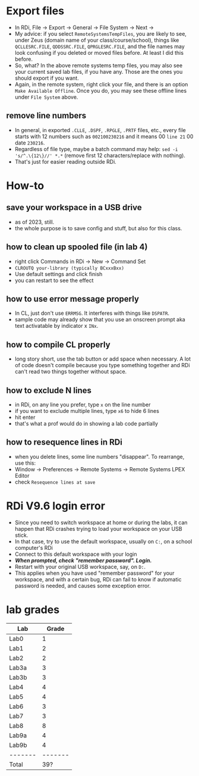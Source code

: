 # Export files
- In RDi, File -> Export -> General -> File System -> Next -> 
- My advice: if you select ```RemoteSystemsTempFiles```, you are likely to see, under Zeus (domain name of your class/course/school), things like ```QCLLESRC.FILE```, ```QDDSSRC.FILE```, ```QPRGLESRC.FILE```, and the file names may look confusing if you deleted or moved files before. At least I did this before.
- So, what? In the above remote systems temp files, you may also see your current saved lab files, if you have any. Those are the ones you should export if you want.
- Again, in the remote system, right click your file, and there is an option ```Make Available Offline```. Once you do, you may see these offline lines under ```File System``` above.

## remove line numbers
- In general, in exported ```.CLLE```, ```.DSPF```, ```.RPGLE```, ```.PRTF``` files, etc., every file starts with 12 numbers such as ```002100230216``` and it means 00 ```line 21``` 00 date ```230216```.
- Regardless of file type, maybe a batch command may help: ```sed -i 's/^.\{12\}//' *.*``` (remove first 12 characters/replace with nothing).
- That's just for easier reading outside RDi.


# How-to

## save your workspace in a USB drive
- as of 2023, still.
- the whole purpose is to save config and stuff, but also for this class.

## how to clean up spooled file (in lab 4)
- right click Commands in RDi -> New -> Command Set
- ```CLROUTQ your-library (typically BCxxxBxx)```
- Use default settings and click finish
- you can restart to see the effect

## how to use error message properly
- In CL, just don't use ```ERRMSG```. It interferes with things like ```DSPATR```.
- sample code may already show that you use an onscreen prompt aka text activatable by indicator x ```INx```.

## how to compile CL properly
- long story short, use the tab button or add space when necessary. A lot of code doesn't compile because you type something together and RDi can't read two things together without space.

## how to exclude N lines
- in RDi, on any line you prefer, type ```x``` on the line number
- if you want to exclude multiple lines, type ```x6``` to hide 6 lines
- hit enter
- that's what a prof would do in showing a lab code partially

## how to resequence lines in RDi
- when you delete lines, some line numbers "disappear". To rearrange, use this:
- Window -> Preferences -> Remote Systems -> Remote Systems LPEX Editor
- check ```Resequence lines at save```

# RDi V9.6 login error
- Since you need to switch workspace at home or during the labs, it can happen that RDi crashes trying to load your workspace on your USB stick.
- In that case, try to use the default workspace, usually on ```C:```, on a school computer's RDi
- Connect to this default workspace with your login
- ***When prompted, check "remember password". Login.***
- Restart with your original USB workspace, say, on ```D:```.
- This applies when you have used "remember password" for your workspace, and with a certain bug, RDi can fail to know if automatic password is needed, and causes some exception error.

# lab grades
| Lab   | Grade |
|-------|-------|
| Lab0  | 1     |
| Lab1  | 2     |
| Lab2  | 2     |
| Lab3a | 3     |
| Lab3b | 3     |
| Lab4  | 4     |
| Lab5  | 4     |
| Lab6  | 3     |
| Lab7  | 3     |
| Lab8  | 8     |
| Lab9a | 4     |
| Lab9b | 4     |
|-------|-------|
| Total | 39?   |
